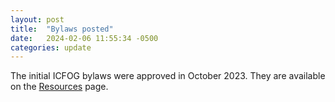 ```yaml
---
layout: post
title:  "Bylaws posted"
date:   2024-02-06 11:55:34 -0500
categories: update
---
```


The initial ICFOG bylaws were approved in October 2023. They are available on the [Resources](https://icfog.org/resources/) page.